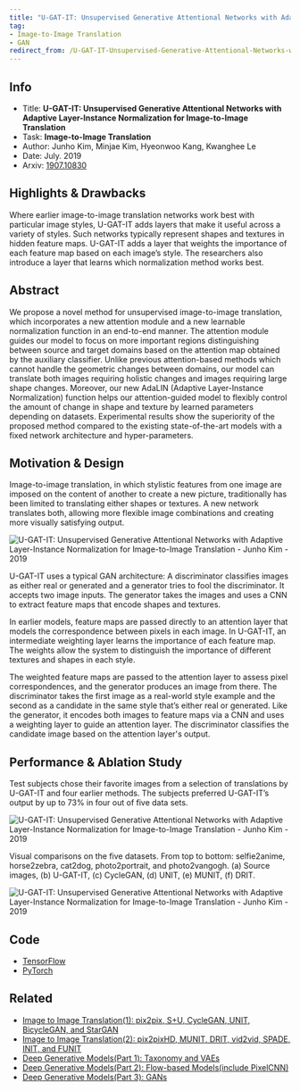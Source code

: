 ```yaml
---
title: "U-GAT-IT: Unsupervised Generative Attentional Networks with Adaptive Layer-Instance Normalization for Image-to-Image Translation - Junho Kim - 2019"
tag:
- Image-to-Image Translation
- GAN
redirect_from: /U-GAT-IT-Unsupervised-Generative-Attentional-Networks-with-Adaptive-Layer-Instance-Normalization-for-Image-to-Image-Translation-Junho-Kim-2019.html
---
```




## Info
- Title: **U-GAT-IT: Unsupervised Generative Attentional Networks with Adaptive Layer-Instance Normalization for Image-to-Image Translation**
- Task: **Image-to-Image Translation**
- Author: Junho Kim, Minjae Kim, Hyeonwoo Kang, Kwanghee Le
- Date:  July. 2019
- Arxiv: [1907.10830](https://arxiv.org/abs/1907.10830)

## Highlights & Drawbacks
Where earlier image-to-image translation networks work best with particular image styles, U-GAT-IT adds layers that make it useful across a variety of styles.
Such networks typically represent shapes and textures in hidden feature maps. U-GAT-IT adds a layer that weights the importance of each feature map based on each image’s style. 
The researchers also introduce a layer that learns which normalization method works best.


## Abstract 
 We propose a novel method for unsupervised image-to-image translation, which incorporates a new attention module and a new learnable normalization function in an end-to-end manner. The attention module guides our model to focus on more important regions distinguishing between source and target domains based on the attention map obtained by the auxiliary classifier. Unlike previous attention-based methods which cannot handle the geometric changes between domains, our model can translate both images requiring holistic changes and images requiring large shape changes. Moreover, our new AdaLIN (Adaptive Layer-Instance Normalization) function helps our attention-guided model to flexibly control the amount of change in shape and texture by learned parameters depending on datasets. Experimental results show the superiority of the proposed method compared to the existing state-of-the-art models with a fixed network architecture and hyper-parameters.

## Motivation & Design

Image-to-image translation, in which stylistic features from one image are imposed on the content of another to create a new picture, traditionally has been limited to translating either shapes or textures. A new network translates both, allowing more flexible image combinations and creating more visually satisfying output.

![U-GAT-IT: Unsupervised Generative Attentional Networks with Adaptive Layer-Instance Normalization for Image-to-Image Translation - Junho Kim - 2019](https://i.imgur.com/KOGaUjw.jpg)

<script async src="https://pagead2.googlesyndication.com/pagead/js/adsbygoogle.js"></script>
<ins class="adsbygoogle"
     style="display:block; text-align:center;"
     data-ad-layout="in-article"
     data-ad-format="fluid"
     data-ad-client="ca-pub-4466575858054752"
     data-ad-slot="8787986126"></ins>
<script>
     (adsbygoogle = window.adsbygoogle || []).push({});
</script>

U-GAT-IT uses a typical GAN architecture: A discriminator classifies images as either real or generated and a generator tries to fool the discriminator. It accepts two image inputs.
The generator takes the images and uses a CNN to extract feature maps that encode shapes and textures. 

In earlier models, feature maps are passed directly to an attention layer that models the correspondence between pixels in each image. In U-GAT-IT, an intermediate weighting layer learns the importance of each feature map. The weights allow the system to distinguish the importance of different textures and shapes in each style.

The weighted feature maps are passed to the attention layer to assess pixel correspondences, and the generator produces an image from there.
The discriminator takes the first image as a real-world style example and the second as a candidate in the same style that’s either real or generated.
Like the generator, it encodes both images to feature maps via a CNN and uses a weighting layer to guide an attention layer. 
The discriminator classifies the candidate image based on the attention layer's output.


## Performance & Ablation Study
 Test subjects chose their favorite images from a selection of translations by U-GAT-IT and four earlier methods. The subjects preferred U-GAT-IT’s output by up to 73% in four out of five data sets.

 ![U-GAT-IT: Unsupervised Generative Attentional Networks with Adaptive Layer-Instance Normalization for Image-to-Image Translation - Junho Kim - 2019](https://i.imgur.com/I1cs3Ji.jpg)


 Visual comparisons on the five datasets. From top to bottom: selfie2anime, horse2zebra, cat2dog, photo2portrait, and photo2vangogh. (a) Source images, (b) U-GAT-IT, (c) CycleGAN, (d) UNIT, (e) MUNIT, (f) DRIT.

 ![U-GAT-IT: Unsupervised Generative Attentional Networks with Adaptive Layer-Instance Normalization for Image-to-Image Translation - Junho Kim - 2019](https://i.imgur.com/NzTS1My.jpg)

<script async src="https://pagead2.googlesyndication.com/pagead/js/adsbygoogle.js"></script>
<ins class="adsbygoogle"
     style="display:block; text-align:center;"
     data-ad-layout="in-article"
     data-ad-format="fluid"
     data-ad-client="ca-pub-4466575858054752"
     data-ad-slot="8787986126"></ins>
<script>
     (adsbygoogle = window.adsbygoogle || []).push({});
</script>

## Code
- [TensorFlow](https://github.com/taki0112/UGATIT)
- [PyTorch](https://github.com/znxlwm/UGATIT-pytorch)



## Related
- [Image to Image Translation(1): pix2pix, S+U, CycleGAN, UNIT, BicycleGAN, and StarGAN](https://arxivnote.ddlee.cn/Image-to-image-Translation-pix2pix-CycleGAN-UNIT-BicycleGAN-StarGAN.html)
- [Image to Image Translation(2): pix2pixHD, MUNIT, DRIT, vid2vid, SPADE, INIT, and FUNIT](https://arxivnote.ddlee.cn/Image-to-image-Translation-pix2pixHD-MUNIT-DRIT-vid2vid-SPADE-INIT-FUNIT.html)
- [Deep Generative Models(Part 1): Taxonomy and VAEs](https://arxivnote.ddlee.cn/Deep-Generative-Models-Taxonomy-VAE.html)
- [Deep Generative Models(Part 2): Flow-based Models(include PixelCNN)](https://arxivnote.ddlee.cn/Deep-Generative-Models-Flow-based-Models-PixelCNN.html)
- [Deep Generative Models(Part 3): GANs](https://arxivnote.ddlee.cn/Deep-Generative-Models-GAN-WGAN-SAGAN-StyleGAN-BigGAN.html)
